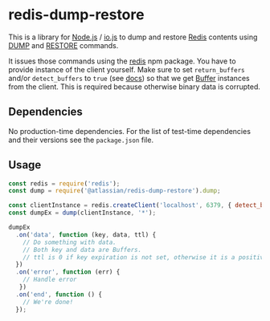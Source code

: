 # redis-dump-restore

This is a library for [Node.js](https://nodejs.org/) / [io.js](https://iojs.org) to dump and restore [Redis](http://redis.io) contents
using [DUMP](http://redis.io/commands/DUMP) and [RESTORE](http://redis.io/commands/RESTORE) commands.

It issues those commands using the [redis](https://www.npmjs.com/package/redis) npm package. You have to provide
instance of the client yourself. Make sure to set `return_buffers` and/or `detect_buffers` to `true`
(see [docs](https://www.npmjs.com/package/redis#overloading)) so that we get
[Buffer](https://nodejs.org/api/buffer.html) instances from the client.
This is required because otherwise binary data is corrupted.

## Dependencies

No production-time dependencies. For the list of test-time dependencies and their versions see the `package.json` file.

## Usage

```JavaScript
const redis = require('redis');
const dump = require('@atlassian/redis-dump-restore').dump;

const clientInstance = redis.createClient('localhost', 6379, { detect_buffers: true });
const dumpEx = dump(clientInstance, '*');

dumpEx
  .on('data', function (key, data, ttl) {
    // Do something with data.
    // Both key and data are Buffers.
    // ttl is 0 if key expiration is not set, otherwise it is a positive value in milliseconds.
  })
  .on('error', function (err) {
    // Handle error
   })
  .on('end', function () {
    // We're done!
  });
```
